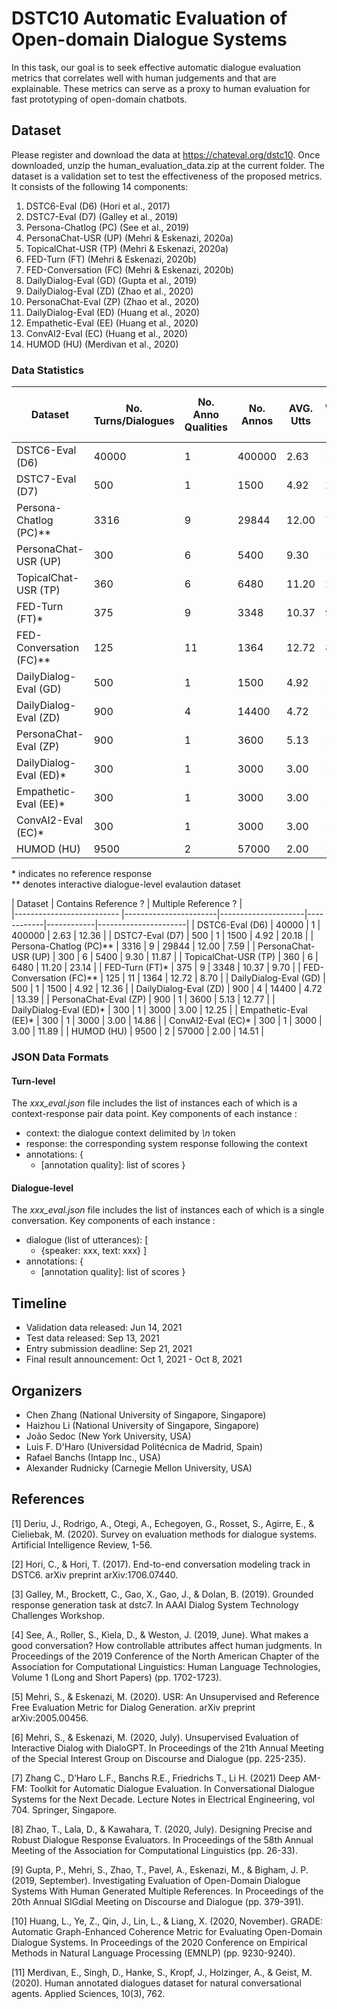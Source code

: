 # DSTC10 Automatic Evaluation of Open-domain Dialogue Systems

In this task, our goal is to seek effective automatic dialogue evaluation metrics that correlates well with human judgements and that are explainable. These metrics can serve as a proxy to human evaluation for fast prototyping of open-domain chatbots.

## Dataset
Please register and download the data at https://chateval.org/dstc10. Once downloaded, unzip the human_evaluation_data.zip at the current folder. The dataset is a validation set to test the effectiveness of the proposed metrics. It consists of the following 14 components:

1. DSTC6-Eval (D6) (Hori et al., 2017)
2. DSTC7-Eval (D7) (Galley et al., 2019)
3. Persona-Chatlog (PC) (See et al., 2019)
4. PersonaChat-USR (UP) (Mehri & Eskenazi, 2020a)
5. TopicalChat-USR (TP) (Mehri & Eskenazi, 2020a)
6. FED-Turn (FT) (Mehri & Eskenazi, 2020b)
7. FED-Conversation (FC) (Mehri & Eskenazi, 2020b)
8. DailyDialog-Eval (GD) (Gupta et al., 2019)
9. DailyDialog-Eval (ZD) (Zhao et al., 2020)
10. PersonaChat-Eval (ZP) (Zhao et al., 2020)
11. DailyDialog-Eval (ED) (Huang et al., 2020)
12. Empathetic-Eval (EE) (Huang et al., 2020)
13. ConvAI2-Eval (EC)  (Huang et al., 2020)
14. HUMOD (HU) (Merdivan et al., 2020)

### Data Statistics

| Dataset                   | No. Turns/Dialogues  | No. Anno Qualities  | No. Annos  | AVG. Utts  | AVG. Words per Utts  |           
|-------------------------- |--------------------- |---------------------|------------|------------|----------------------|
| DSTC6-Eval (D6)           | 40000                |    1                | 400000     | 2.63       | 12.36                |
| DSTC7-Eval (D7)           | 500                  |    1                | 1500       | 4.92       | 20.18                |
| Persona-Chatlog (PC)\*\*  | 3316                 |    9                | 29844      | 12.00      | 7.59                 |
| PersonaChat-USR (UP)      | 300                  |    6                | 5400       | 9.30       | 11.87                |
| TopicalChat-USR (TP)      | 360                  |    6                | 6480       | 11.20      | 23.14                |
| FED-Turn (FT)*            | 375                  |    9                | 3348       | 10.37      | 9.70                 |
| FED-Conversation (FC)\*\* | 125                  |    11               | 1364       | 12.72      | 8.70                 |
| DailyDialog-Eval (GD)     | 500                  |    1                | 1500       | 4.92       | 12.36                |
| DailyDialog-Eval (ZD)     | 900                  |    4                | 14400      | 4.72       | 13.39                |
| PersonaChat-Eval (ZP)     | 900                  |    1                | 3600       | 5.13       | 12.77                |
| DailyDialog-Eval (ED)\*   | 300                  |    1                | 3000       | 3.00       | 12.25                |
| Empathetic-Eval (EE)\*    | 300                  |    1                | 3000       | 3.00       | 14.86                |
| ConvAI2-Eval (EC)*        | 300                  |    1                | 3000       | 3.00       | 11.89                |
| HUMOD (HU)                | 9500                 |    2                | 57000      | 2.00       | 14.51                |

\* indicates no reference response <br />
\*\* denotes interactive dialogue-level evalaution dataset 

| Dataset                   | Contains Reference ?  | Multiple Reference ?  |         
|-------------------------- |-----------------------|---------------------|------------|------------|----------------------|
| DSTC6-Eval (D6)           | 40000                |    1                | 400000     | 2.63       | 12.36                |
| DSTC7-Eval (D7)           | 500                  |    1                | 1500       | 4.92       | 20.18                |
| Persona-Chatlog (PC)\*\*  | 3316                 |    9                | 29844      | 12.00      | 7.59                 |
| PersonaChat-USR (UP)      | 300                  |    6                | 5400       | 9.30       | 11.87                |
| TopicalChat-USR (TP)      | 360                  |    6                | 6480       | 11.20      | 23.14                |
| FED-Turn (FT)*            | 375                  |    9                | 3348       | 10.37      | 9.70                 |
| FED-Conversation (FC)\*\* | 125                  |    11               | 1364       | 12.72      | 8.70                 |
| DailyDialog-Eval (GD)     | 500                  |    1                | 1500       | 4.92       | 12.36                |
| DailyDialog-Eval (ZD)     | 900                  |    4                | 14400      | 4.72       | 13.39                |
| PersonaChat-Eval (ZP)     | 900                  |    1                | 3600       | 5.13       | 12.77                |
| DailyDialog-Eval (ED)\*   | 300                  |    1                | 3000       | 3.00       | 12.25                |
| Empathetic-Eval (EE)\*    | 300                  |    1                | 3000       | 3.00       | 14.86                |
| ConvAI2-Eval (EC)*        | 300                  |    1                | 3000       | 3.00       | 11.89                |
| HUMOD (HU)                | 9500                 |    2                | 57000      | 2.00       | 14.51                |

### JSON Data Formats

#### Turn-level

The *xxx_eval.json* file includes the list of instances each of which is a context-response pair data point.
Key components of each instance :

* context: the dialogue context delimited by *\n* token
* response: the corresponding system response following the context
* annotations: 
  {
    * [annotation quality]: list of scores
  }
 
#### Dialogue-level

The *xxx_eval.json* file includes the list of instances each of which is a single conversation.
Key components of each instance :

* dialogue (list of utterances): 
  [
    * {speaker: xxx, text: xxx}
  ]
* annotations: 
  {
    * [annotation quality]: list of scores
  } 

## Timeline
* Validation data released: Jun 14, 2021
* Test data released: Sep 13, 2021
* Entry submission deadline: Sep 21, 2021
* Final result announcement: Oct 1, 2021 - Oct 8, 2021

## Organizers
- Chen Zhang (National University of Singapore, Singapore)
- Haizhou Li (National University of Singapore, Singapore)
- João Sedoc (New York University, USA)
- Luis F. D'Haro (Universidad Politécnica de Madrid, Spain)
- Rafael Banchs (Intapp Inc., USA)
- Alexander Rudnicky (Carnegie Mellon University, USA)

## References
  <p>[1] Deriu, J., Rodrigo, A., Otegi, A., Echegoyen, G., Rosset, S., Agirre, E., & Cieliebak, M. (2020). Survey on evaluation methods for dialogue systems. Artificial Intelligence Review, 1-56.</p>
  <p>[2] Hori, C., & Hori, T. (2017). End-to-end conversation modeling track in DSTC6. arXiv preprint arXiv:1706.07440.</p>
  <p>[3] Galley, M., Brockett, C., Gao, X., Gao, J., & Dolan, B. (2019). Grounded response generation task at dstc7. In AAAI Dialog System Technology Challenges Workshop.</p>
  <p>[4] See, A., Roller, S., Kiela, D., & Weston, J. (2019, June). What makes a good conversation? How controllable attributes affect human judgments. In Proceedings of the 2019 Conference of the North American Chapter of the Association for Computational Linguistics: Human Language Technologies, Volume 1 (Long and Short Papers) (pp. 1702-1723).</p>
  <p>[5] Mehri, S., & Eskenazi, M. (2020). USR: An Unsupervised and Reference Free Evaluation Metric for Dialog Generation. arXiv preprint arXiv:2005.00456.</p>
  <p>[6] Mehri, S., & Eskenazi, M. (2020, July). Unsupervised Evaluation of Interactive Dialog with DialoGPT. In Proceedings of the 21th Annual Meeting of the Special Interest Group on Discourse and Dialogue (pp. 225-235).</p>
  <p>[7] Zhang C., D’Haro L.F., Banchs R.E., Friedrichs T., Li H. (2021) Deep AM-FM: Toolkit for Automatic Dialogue Evaluation. In Conversational Dialogue Systems for the Next Decade. Lecture Notes in Electrical Engineering, vol 704. Springer, Singapore.</p>
  <p>[8] Zhao, T., Lala, D., & Kawahara, T. (2020, July). Designing Precise and Robust Dialogue Response Evaluators. In Proceedings of the 58th Annual Meeting of the Association for Computational Linguistics (pp. 26-33).</p>
  <p>[9] Gupta, P., Mehri, S., Zhao, T., Pavel, A., Eskenazi, M., & Bigham, J. P. (2019, September). Investigating Evaluation of Open-Domain Dialogue Systems With Human Generated Multiple References. In Proceedings of the 20th Annual SIGdial Meeting on Discourse and Dialogue (pp. 379-391).</p>
  <p>[10] Huang, L., Ye, Z., Qin, J., Lin, L., & Liang, X. (2020, November). GRADE: Automatic Graph-Enhanced Coherence Metric for Evaluating Open-Domain Dialogue Systems. In Proceedings of the 2020 Conference on Empirical Methods in Natural Language Processing (EMNLP) (pp. 9230-9240).</p>
  <p>[11] Merdivan, E., Singh, D., Hanke, S., Kropf, J., Holzinger, A., & Geist, M. (2020). Human annotated dialogues dataset for natural conversational agents. Applied Sciences, 10(3), 762.</p>
  <p>&nbsp;</p>
